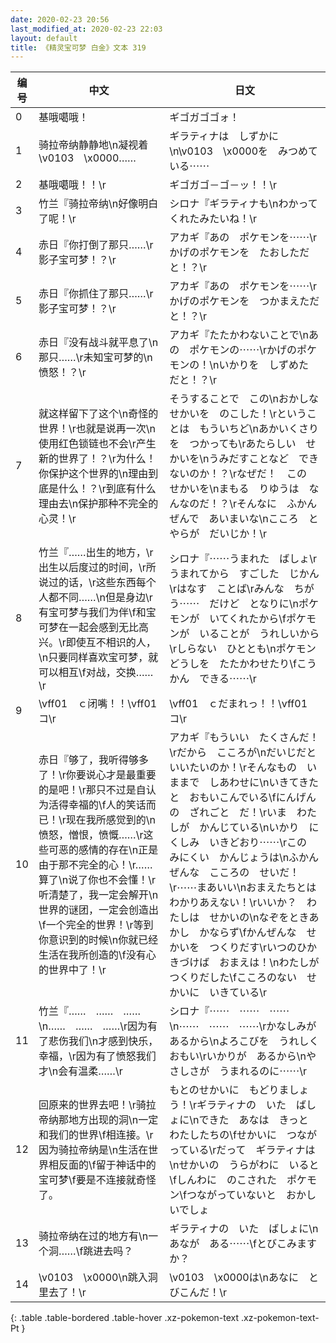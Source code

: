 ```yaml
---
date: 2020-02-23 20:56
last_modified_at: 2020-02-23 22:03
layout: default
title: 《精灵宝可梦 白金》文本 319
---
```

| 编号 | 中文 | 日文 |
| ---- | ---- | ---- |
| 0 | 基哦噶哦！ | ギゴガゴゴォ！ |
| 1 | 骑拉帝纳静静地\n凝视着\v0103　\x0000…… | ギラティナは　しずかに\n\v0103　\x0000を　みつめている⋯⋯ |
| 2 | 基哦噶哦！！\r | ギゴガゴ－ゴ－ッ！！\r |
| 3 | 竹兰『骑拉帝纳\n好像明白了呢！\r | シロナ『ギラティナも\nわかってくれたみたいね！\r |
| 4 | 赤日『你打倒了那只……\r影子宝可梦！？\r | アカギ『あの　ポケモンを⋯⋯\rかげのポケモンを　たおしただと！？\r |
| 5 | 赤日『你抓住了那只……\r影子宝可梦！？\r | アカギ『あの　ポケモンを⋯⋯\rかげのポケモンを　つかまえただと！？\r |
| 6 | 赤日『没有战斗就平息了\n那只……\r未知宝可梦的\n愤怒！？\r | アカギ『たたかわないことで\nあの　ポケモンの⋯⋯\rかげのポケモンの！\nいかりを　しずめた　だと！？\r |
| 7 | 就这样留下了这个\n奇怪的世界！\r也就是说再一次\n使用红色锁链也不会\r产生新的世界了！？\r为什么！你保护这个世界的\n理由到底是什么！？\r到底有什么理由去\n保护那种不完全的心灵！\r | そうすることで　この\nおかしな　せかいを　のこした！\rということは　もういちど\nあかいくさりを　つかっても\rあたらしい　せかいを\nうみだすことなど　できないのか！？\rなぜだ！　この　せかいを\nまもる　りゆうは　なんなのだ！？\rそんなに　ふかんぜんで　あいまいな\nこころ　とやらが　だいじか！\r |
| 8 | 竹兰『……出生的地方，\r出生以后度过的时间，\r所说过的话，\r这些东西每个人都不同……\n但是身边\r有宝可梦与我们为伴\f和宝可梦在一起会感到无比高兴。\r即使互不相识的人，\n只要同样喜欢宝可梦，就可以相互\f对战，交换……\r | シロナ『⋯⋯うまれた　ばしょ\rうまれてから　すごした　じかん\rはなす　ことば\rみんな　ちがう⋯⋯　だけど　となりに\nポケモンが　いてくれたから\fポケモンが　いることが　うれしいから\rしらない　ひととも\nポケモンどうしを　たたかわせたり\fこうかん　できる⋯⋯\r |
| 9 | \vff01　ｃ闭嘴！！\vff01　コ\r | \vff01　ｃだまれっ！！\vff01　コ\r |
| 10 | 赤日『够了，我听得够多了！\r你要说心才是最重要的是吧！\r那只不过是自认为活得幸福的\f人的笑话而已！\r现在我所感觉到的\n愤怒，憎恨，愤慨……\r这些可恶的感情的存在\n正是由于那不完全的心！\r……算了\n说了你也不会懂！\r听清楚了，我一定会解开\n世界的谜团，一定会创造出\f一个完全的世界！\r等到你意识到的时候\n你就已经生活在我所创造的\f没有心的世界中了！\r | アカギ『もういい　たくさんだ！\rだから　こころが\nだいじだと　いいたいのか！\rそんなもの　いままで　しあわせに\nいきてきたと　おもいこんでいる\fにんげんの　ざれごと　だ！\rいま　わたしが　かんじている\nいかり　にくしみ　いきどおり⋯⋯\rこの　みにくい　かんじょうは\nふかんぜんな　こころの　せいだ！\r⋯⋯まあいい\nおまえたちとは　わかりあえない！\rいいか？　わたしは　せかいの\nなぞをときあかし　かならず\fかんぜんな　せかいを　つくりだす\rいつのひか　きづけば　おまえは！\nわたしが　つくりだした\fこころのない　せかいに　いきている\r |
| 11 | 竹兰『……　……　……\n……　……　……\r因为有了悲伤我们\n才感到快乐，幸福，\r因为有了愤怒我们才\n会有温柔……\r | シロナ『⋯⋯　⋯⋯　⋯⋯\n⋯⋯　⋯⋯　⋯⋯\rかなしみが　あるから\nよろこびを　うれしく　おもい\rいかりが　あるから\nやさしさが　うまれるのに⋯⋯\r |
| 12 | 回原来的世界去吧！\r骑拉帝纳那地方出现的洞\n一定和我们的世界\f相连接。\r因为骑拉帝纳是\n生活在世界相反面的\f留于神话中的宝可梦\f要是不连接就奇怪了。 | もとのせかいに　もどりましょう！\rギラティナの　いた　ばしょに\nできた　あなは　きっと　わたしたちの\fせかいに　つながっている\rだって　ギラティナは\nせかいの　うらがわに　いると\fしんわに　のこされた　ポケモン\fつながっていないと　おかしいでしょ |
| 13 | 骑拉帝纳在过的地方有\n一个洞……\f跳进去吗？ | ギラティナの　いた　ばしょに\nあなが　ある⋯⋯\fとびこみますか？ |
| 14 | \v0103　\x0000\n跳入洞里去了！\r | \v0103　\x0000は\nあなに　とびこんだ！\r |
{: .table .table-bordered .table-hover .xz-pokemon-text .xz-pokemon-text-Pt }